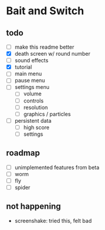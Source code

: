 # Bait and Switch

## todo

- [ ] make this readme better
- [x] death screen w/ round number
- [ ] sound effects
- [x] tutorial
- [ ] main menu
- [ ] pause menu
- [ ] settings menu
  - [ ] volume
  - [ ] controls
  - [ ] resolution
  - [ ] graphics / particles
- [ ] persistent data
  - [ ] high score
  - [ ] settings

## roadmap

- [ ] unimplemented features from beta
- [ ] worm
- [ ] fly
- [ ] spider

## not happening

- screenshake: tried this, felt bad
